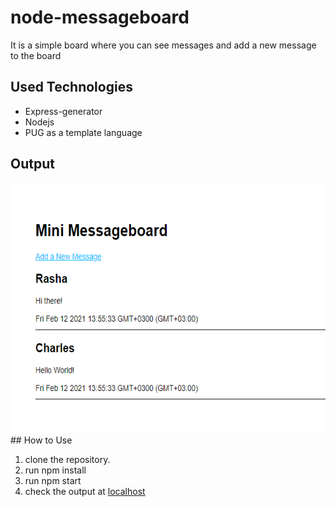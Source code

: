 ﻿# node-messageboard

It is a simple board where you can see messages and add a new message to the board

## Used Technologies

- Express-generator
- Nodejs
- PUG as a template language

## Output
<img src='public/images/output.png' width='600' height='400'>
## How to Use

1.  clone the repository.
2.  run npm install
3.  run npm start
4.  check the output at [localhost](localhost:3000)
